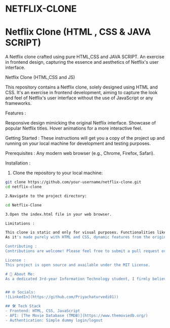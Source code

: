 # NETFLIX-CLONE
# Netflix Clone (HTML , CSS & JAVA SCRIPT)
A Netflix clone crafted using pure HTML,CSS and JAVA SCRIPT. An exercise in frontend design, capturing the essence and aesthetics of Netflix's user interface.

Netflix Clone (HTML,CSS and JS)

This repository contains a Netflix clone, solely designed using HTML and CSS. It's an exercise in frontend development, aiming to capture the look and feel of Netflix's user interface without the use of JavaScript or any frameworks.

Features :

Responsive design mimicking the original Netflix interface.
Showcase of popular Netflix titles.
Hover animations for a more interactive feel.

Getting Started :
These instructions will get you a copy of the project up and running on your local machine for development and testing purposes.

Prerequisites :
Any modern web browser (e.g., Chrome, Firefox, Safari).

Installation :
1. Clone the repository to your local machine:

```sh
git clone https://github.com/your-username/netflix-clone.git
cd netflix-clone

2.Navigate to the project directory:

cd Netflix-Clone

3.Open the index.html file in your web browser.

Limitations :

This clone is static and only for visual purposes. Functionalities like playing videos or user authentication are not implemented.
As it's made purely with HTML and CSS, dynamic features from the original Netflix, like carousel sliders, are not present.

Contributing :
Contributions are welcome! Please feel free to submit a pull request or open an issue to discuss any potential changes or fixes.

License :
This project is open source and available under the MIT License.

# 💫 About Me:
As a dedicated 3rd-year Information Technology student, I firmly believe in the importance of a secure digital world, not just as a necessity, but as a fundamental right. My academic journey has equipped me with a strong foundation in IT, applying my learning to real-world scenarios, highlighting the ever-evolving nature of this field. As I transition from academia to the professional world, my eagerness to collaborate with seasoned cybersecurity experts and thought leaders knows no bounds. I don't merely aim to be a passive learner; I'm here to contribute, innovate, and play a pivotal role in shaping a secure digital future for all.


## 🌐 Socials:
![LinkedIn](https://github.com/Priyachaturvedi01)) 

## 🛠️ Tech Stack  
- Frontend: HTML, CSS, JavaScript  
- API: [The Movie Database (TMDB)](https://www.themoviedb.org/)  
- Authentication: Simple dummy login/logout  

